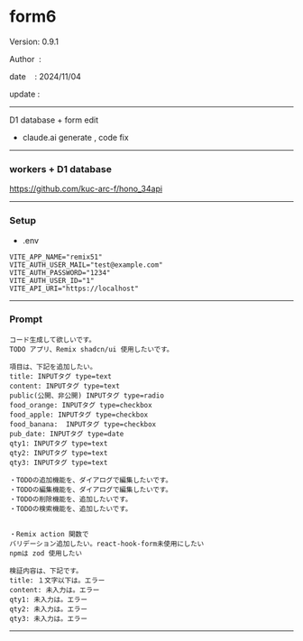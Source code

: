 ﻿# form6

 Version: 0.9.1

 Author  :

 date    : 2024/11/04

 update  :

***

D1 database + form edit

* claude.ai generate , code fix

***
### workers + D1 database

https://github.com/kuc-arc-f/hono_34api

***
### Setup
* .env

```
VITE_APP_NAME="remix51"
VITE_AUTH_USER_MAIL="test@example.com"
VITE_AUTH_PASSWORD="1234"
VITE_AUTH_USER_ID="1"
VITE_API_URI="https://localhost"
```


***
### Prompt

```
コード生成して欲しいです。
TODO アプリ、Remix shadcn/ui 使用したいです。

項目は、下記を追加したい。
title: INPUTタグ type=text
content: INPUTタグ type=text
public(公開、非公開) INPUTタグ type=radio
food_orange: INPUTタグ type=checkbox
food_apple: INPUTタグ type=checkbox
food_banana:  INPUTタグ type=checkbox
pub_date: INPUTタグ type=date
qty1: INPUTタグ type=text
qty2: INPUTタグ type=text
qty3: INPUTタグ type=text

・TODOの追加機能を、ダイアログで編集したいです。
・TODOの編集機能を、ダイアログで編集したいです。
・TODOの削除機能を、追加したいです。
・TODOの検索機能を、追加したいです。


・Remix action 関数で
バリデーション追加したい。react-hook-form未使用にしたい
npmは zod 使用したい

検証内容は、下記です。
title: １文字以下は。エラー
content: 未入力は。エラー
qty1: 未入力は。エラー
qty2: 未入力は。エラー
qty3: 未入力は。エラー
```
***
